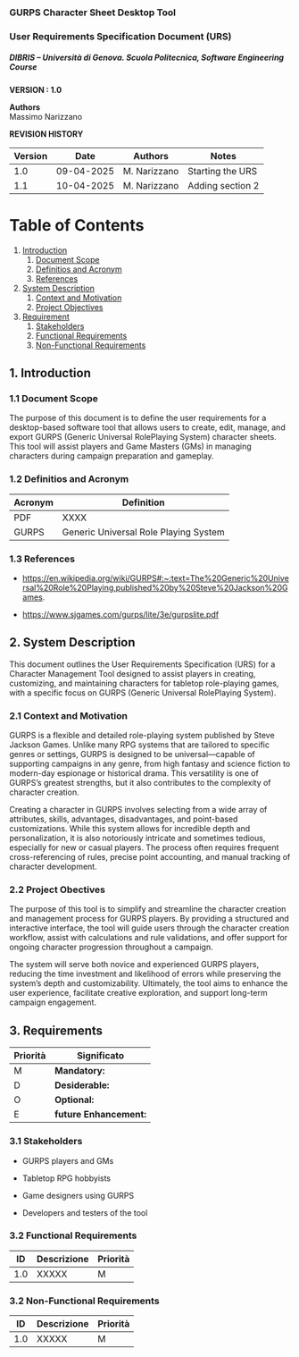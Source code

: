 
### GURPS Character Sheet Desktop Tool
### User Requirements Specification Document (URS)
##### DIBRIS – Università di Genova. Scuola Politecnica, Software Engineering Course 


**VERSION : 1.0**

**Authors**  
Massimo Narizzano


**REVISION HISTORY**

| Version    | Date        | Authors      | Notes        |
| ----------- | ----------- | ----------- | ----------- |
| 1.0 | 09-04-2025 | M. Narizzano| Starting the URS |
| 1.1 | 10-04-2025 | M. Narizzano| Adding section 2 |


# Table of Contents

1. [Introduction](#p1)
	1. [Document Scope](#sp1.1)
	2. [Definitios and Acronym](#sp1.2) 
	3. [References](#sp1.3)
2. [System Description](#p2)
	1. [Context and Motivation](#sp2.1)
	2. [Project Objectives](#sp2.2)
3. [Requirement](#p3)
 	1. [Stakeholders](#sp3.1)
 	2. [Functional Requirements](#sp3.2)
 	3. [Non-Functional Requirements](#sp3.3)
  
  

<a name="p1"></a>

## 1. Introduction

<a name="sp1.1"></a>


### 1.1 Document Scope
The purpose of this document is to define the user requirements for a desktop-based software tool that allows users to create, edit, manage, and export GURPS (Generic Universal RolePlaying System) character sheets. This tool will assist players and Game Masters (GMs) in managing characters during campaign preparation and gameplay.
<a name="sp1.2"></a>

### 1.2 Definitios and Acronym

<a name="sp1.3"></a>

| Acronym				| Definition | 
| ------------------------------------- | ----------- | 
| PDF                                  | XXXX |
| GURPS                                 | Generic Universal Role Playing System |



### 1.3 References 

<a name="p2"></a>
- https://en.wikipedia.org/wiki/GURPS#:~:text=The%20Generic%20Universal%20Role%20Playing,published%20by%20Steve%20Jackson%20Games.

- https://www.sjgames.com/gurps/lite/3e/gurpslite.pdf

## 2. System Description
<a name="sp2.15"></a>
This document outlines the User Requirements Specification (URS) for a Character Management Tool designed to assist players in creating, customizing, and maintaining characters for tabletop role-playing games, with a specific focus on GURPS (Generic Universal RolePlaying System).


### 2.1 Context and Motivation

<a name="sp2.2"></a>

GURPS is a flexible and detailed role-playing system published by Steve Jackson Games. Unlike many RPG systems that are tailored to specific genres or settings, GURPS is designed to be universal—capable of supporting campaigns in any genre, from high fantasy and science fiction to modern-day espionage or historical drama. This versatility is one of GURPS’s greatest strengths, but it also contributes to the complexity of character creation.

Creating a character in GURPS involves selecting from a wide array of attributes, skills, advantages, disadvantages, and point-based customizations. While this system allows for incredible depth and personalization, it is also notoriously intricate and sometimes tedious, especially for new or casual players. The process often requires frequent cross-referencing of rules, precise point accounting, and manual tracking of character development.

### 2.2 Project Obectives 

<a name="p3"></a>

The purpose of this tool is to simplify and streamline the character creation and management process for GURPS players. By providing a structured and interactive interface, the tool will guide users through the character creation workflow, assist with calculations and rule validations, and offer support for ongoing character progression throughout a campaign.

The system will serve both novice and experienced GURPS players, reducing the time investment and likelihood of errors while preserving the system’s depth and customizability. Ultimately, the tool aims to enhance the user experience, facilitate creative exploration, and support long-term campaign engagement.

## 3. Requirements

| Priorità | Significato | 
| --------------- | ----------- | 
| M | **Mandatory:**   |
| D | **Desiderable:** |
| O | **Optional:**    |
| E | **future Enhancement:** |

<a name="sp3.1"></a>
### 3.1 Stakeholders

- GURPS players and GMs

- Tabletop RPG hobbyists

- Game designers using GURPS

- Developers and testers of the tool

<a name="sp3.2"></a>
### 3.2 Functional Requirements 

| ID | Descrizione | Priorità |
| --------------- | ----------- | ---------- | 
| 1.0 |  XXXXX |M|

<a name="sp3.3"></a>
### 3.2 Non-Functional Requirements 
 
| ID | Descrizione | Priorità |
| --------------- | ----------- | ---------- | 
| 1.0 | XXXXX |M|
